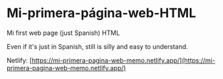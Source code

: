 # Mi-primera-página-web-HTML
Mi first web page (just Spanish) HTML

Even if it's just in Spanish, still is silly and easy to understand.

Netlify: [https://mi-primera-pagina-web-memo.netlify.app/](https://mi-primera-pagina-web-memo.netlify.app/)

